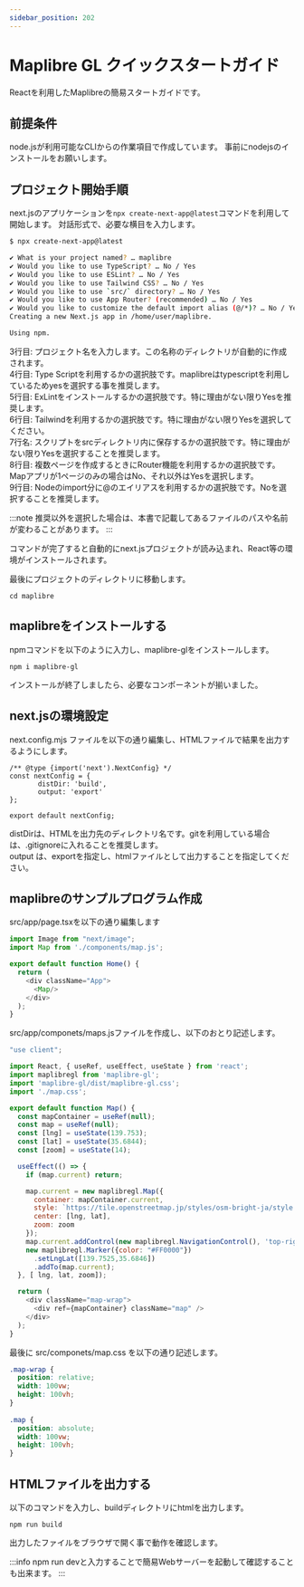 ```yaml
---
sidebar_position: 202
---
```


# Maplibre GL クイックスタートガイド

Reactを利用したMaplibreの簡易スタートガイドです。

## 前提条件

node.jsが利用可能なCLIからの作業項目で作成しています。
事前にnodejsのインストールをお願いします。

## プロジェクト開始手順

next.jsのアプリケーションを`npx create-next-app@latest`コマンドを利用して開始します。
対話形式で、必要な横目を入力します。

```bash title="create-next-app" showLineNumbers
$ npx create-next-app@latest

✔ What is your project named? … maplibre
✔ Would you like to use TypeScript? … No / Yes
✔ Would you like to use ESLint? … No / Yes
✔ Would you like to use Tailwind CSS? … No / Yes
✔ Would you like to use `src/` directory? … No / Yes
✔ Would you like to use App Router? (recommended) … No / Yes
✔ Would you like to customize the default import alias (@/*)? … No / Yes
Creating a new Next.js app in /home/user/maplibre.

Using npm.

```

3行目: プロジェクト名を入力します。この名称のディレクトリが自動的に作成されます。  
4行目: Type Scriptを利用するかの選択肢です。maplibreはtypescriptを利用しているためyesを選択する事を推奨します。  
5行目: ExLintをインストールするかの選択肢です。特に理由がない限りYesを推奨します。  
6行目: Tailwindを利用するかの選択肢です。特に理由がない限りYesを選択してください。  
7行名: スクリプトをsrcディレクトリ内に保存するかの選択肢です。特に理由がない限りYesを選択することを推奨します。  
8行目: 複数ページを作成するときにRouter機能を利用するかの選択肢です。Mapアプリが1ページのみの場合はNo、それ以外はYesを選択します。  
9行目: Nodeのimport分に@のエイリアスを利用するかの選択肢です。Noを選択することを推奨します。  

:::note
推奨以外を選択した場合は、本書で記載してあるファイルのパスや名前が変わることがあります。
:::

コマンドが完了すると自動的にnext.jsプロジェクトが読み込まれ、React等の環境がインストールされます。

最後にプロジェクトのディレクトリに移動します。

```
cd maplibre
```

## maplibreをインストールする

npmコマンドを以下のように入力し、maplibre-glをインストールします。

```
npm i maplibre-gl
```

インストールが終了しましたら、必要なコンポーネントが揃いました。

## next.jsの環境設定

next.config.mjs ファイルを以下の通り編集し、HTMLファイルで結果を出力するようにします。

```
/** @type {import('next').NextConfig} */
const nextConfig = {
       distDir: 'build',
       output: 'export'
};

export default nextConfig;
```

distDirは、HTMLを出力先のディレクトリ名です。gitを利用している場合は、.gitignoreに入れることを推奨します。  
output は、exportを指定し、htmlファイルとして出力することを指定してください。

## maplibreのサンプルプログラム作成

src/app/page.tsxを以下の通り編集します

```typescript title="src/app/page.tsx"
import Image from "next/image";
import Map from './components/map.js';

export default function Home() {
  return (
    <div className="App">
      <Map/>
    </div>
  );
}
```

src/app/componets/maps.jsファイルを作成し、以下のおとり記述します。
```javascript title="src/app/componets/maps.js"
"use client";

import React, { useRef, useEffect, useState } from 'react';
import maplibregl from 'maplibre-gl';
import 'maplibre-gl/dist/maplibre-gl.css';
import './map.css';

export default function Map() {
  const mapContainer = useRef(null);
  const map = useRef(null);
  const [lng] = useState(139.753);
  const [lat] = useState(35.6844);
  const [zoom] = useState(14);

  useEffect(() => {
    if (map.current) return;

    map.current = new maplibregl.Map({
      container: mapContainer.current,
      style: `https://tile.openstreetmap.jp/styles/osm-bright-ja/style.json`,
      center: [lng, lat],
      zoom: zoom
    });
    map.current.addControl(new maplibregl.NavigationControl(), 'top-right');
    new maplibregl.Marker({color: "#FF0000"})
      .setLngLat([139.7525,35.6846])
      .addTo(map.current);
  }, [ lng, lat, zoom]);

  return (
    <div className="map-wrap">
      <div ref={mapContainer} className="map" />
    </div>
  );
}
```

最後に src/componets/map.css を以下の通り記述します。
```css title="src/componets/map.css"
.map-wrap {
  position: relative;
  width: 100vw;
  height: 100vh; 
}
  
.map {
  position: absolute;
  width: 100vw;
  height: 100vh;
}
```

## HTMLファイルを出力する

以下のコマンドを入力し、buildディレクトリにhtmlを出力します。

```
npm run build
```

出力したファイルをブラウザで開く事で動作を確認します。

:::info
npm run devと入力することで簡易Webサーバーを起動して確認することも出来ます。
:::
